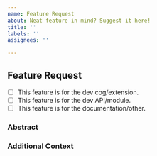 ```yaml
---
name: Feature Request
about: Neat feature in mind? Suggest it here!
title: ''
labels: ''
assignees: ''

---
```


## Feature Request

<!-- Add an 'x' in between the brackets to mark it -->
- [ ] This feature is for the dev cog/extension.
- [ ] This feature is for the dev API/module.
- [ ] This feature is for the documentation/other.

### Abstract
<!-- What does this feature do? Does it add a solution to an existing problem? -->

### Additional Context
<!-- Any other information that should be noted -->
